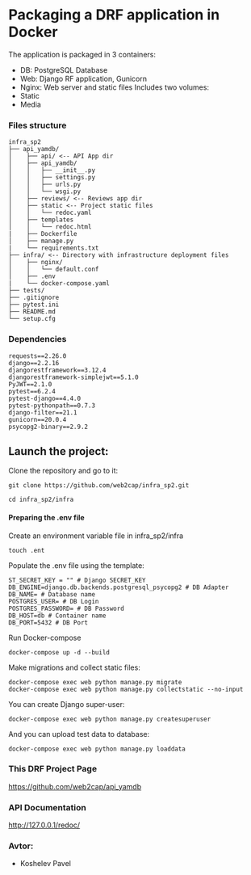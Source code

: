 # Packaging a DRF application in Docker
The application is packaged in 3 containers:
 - DB: PostgreSQL Database
 - Web: Django RF application, Gunicorn
 - Nginx: Web server and static files
 Includes two volumes:
 - Static
 - Media

### Files structure
```
infra_sp2
├── api_yamdb/
│    ├── api/ <-- API App dir
│    ├── api_yamdb/
│    │   ├── __init__.py
│    │   ├── settings.py
│    │   ├── urls.py
│    │   └── wsgi.py
│    ├── reviews/ <-- Reviews app dir
│    ├── static <-- Project static files
│    │   └── redoc.yaml
│    ├── templates
│    │   └── redoc.html
|    ├── Dockerfile 
│    ├── manage.py
|    └── requirements.txt 
├── infra/ <-- Directory with infrastructure deployment files
│    ├── nginx/ 
│    │   └── default.conf
│    ├── .env
|    └── docker-compose.yaml
├── tests/ 
├── .gitignore
├── pytest.ini
├── README.md
└── setup.cfg
```

### Dependencies

```
requests==2.26.0
django==2.2.16
djangorestframework==3.12.4
djangorestframework-simplejwt==5.1.0
PyJWT==2.1.0
pytest==6.2.4
pytest-django==4.4.0
pytest-pythonpath==0.7.3
django-filter==21.1
gunicorn==20.0.4
psycopg2-binary==2.9.2
```

## Launch the project:

Clone the repository and go to it:

```
git clone https://github.com/web2cap/infra_sp2.git
```

```
cd infra_sp2/infra
```

#### Preparing the .env file

Create an environment variable file in infra_sp2/infra
```
touch .ent
```
Populate the .env file using the template:

```
ST_SECRET_KEY = "" # Django SECRET_KEY
DB_ENGINE=django.db.backends.postgresql_psycopg2 # DB Adapter
DB_NAME= # Database name
POSTGRES_USER= # DB Login
POSTGRES_PASSWORD= # DB Password
DB_HOST=db # Container name
DB_PORT=5432 # DB Port
```


Run Docker-compose

```
docker-compose up -d --build 
```

Make migrations and collect static files:

```
docker-compose exec web python manage.py migrate
docker-compose exec web python manage.py collectstatic --no-input 
```

You can create Django super-user:

```
docker-compose exec web python manage.py createsuperuser
```

And you can upload test data to database:

```
docker-compose exec web python manage.py loaddata
```
### This DRF Project Page

https://github.com/web2cap/api_yamdb

### API Documentation

http://127.0.0.1/redoc/

### Avtor:

* Koshelev Pavel